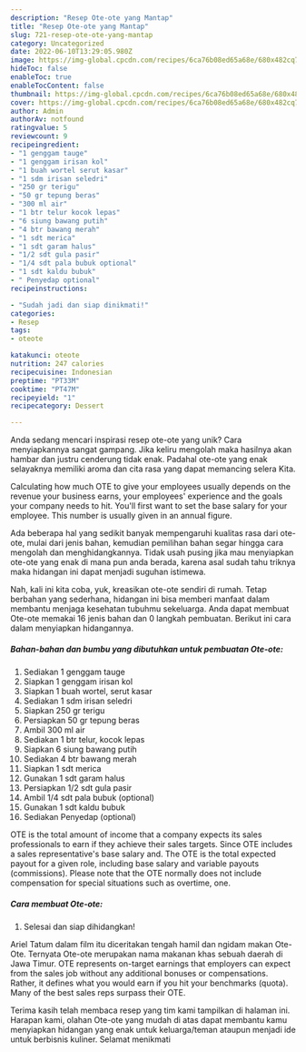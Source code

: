 ```yaml
---
description: "Resep Ote-ote yang Mantap"
title: "Resep Ote-ote yang Mantap"
slug: 721-resep-ote-ote-yang-mantap
category: Uncategorized
date: 2022-06-10T13:29:05.980Z
image: https://img-global.cpcdn.com/recipes/6ca76b08ed65a68e/680x482cq70/ote-ote-foto-resep-utama.jpg
hideToc: false
enableToc: true
enableTocContent: false
thumbnail: https://img-global.cpcdn.com/recipes/6ca76b08ed65a68e/680x482cq70/ote-ote-foto-resep-utama.jpg
cover: https://img-global.cpcdn.com/recipes/6ca76b08ed65a68e/680x482cq70/ote-ote-foto-resep-utama.jpg
author: Admin
authorAv: notfound
ratingvalue: 5
reviewcount: 9
recipeingredient:
- "1 genggam tauge"
- "1 genggam irisan kol"
- "1 buah wortel serut kasar"
- "1 sdm irisan seledri"
- "250 gr terigu"
- "50 gr tepung beras"
- "300 ml air"
- "1 btr telur kocok lepas"
- "6 siung bawang putih"
- "4 btr bawang merah"
- "1 sdt merica"
- "1 sdt garam halus"
- "1/2 sdt gula pasir"
- "1/4 sdt pala bubuk optional"
- "1 sdt kaldu bubuk"
- " Penyedap optional"
recipeinstructions:

- "Sudah jadi dan siap dinikmati!"
categories:
- Resep
tags:
- oteote

katakunci: oteote 
nutrition: 247 calories
recipecuisine: Indonesian
preptime: "PT33M"
cooktime: "PT47M"
recipeyield: "1"
recipecategory: Dessert

---
```





Anda sedang mencari inspirasi resep ote-ote yang unik? Cara menyiapkannya sangat gampang. Jika keliru mengolah maka hasilnya akan hambar dan justru cenderung tidak enak. Padahal ote-ote yang enak selayaknya memiliki aroma dan cita rasa yang dapat memancing selera Kita.





Calculating how much OTE to give your employees usually depends on the revenue your business earns, your employees&#39; experience and the goals your company needs to hit. You&#39;ll first want to set the base salary for your employee. This number is usually given in an annual figure.

Ada beberapa hal yang sedikit banyak mempengaruhi kualitas rasa dari ote-ote, mulai dari jenis bahan, kemudian pemilihan bahan segar hingga cara mengolah dan menghidangkannya. Tidak usah pusing jika mau menyiapkan ote-ote yang enak di mana pun anda berada, karena asal sudah tahu triknya maka hidangan ini dapat menjadi suguhan istimewa.






Nah, kali ini kita coba, yuk, kreasikan ote-ote sendiri di rumah. Tetap berbahan yang sederhana, hidangan ini bisa memberi manfaat dalam membantu menjaga kesehatan tubuhmu sekeluarga. Anda dapat membuat Ote-ote memakai 16 jenis bahan dan 0 langkah pembuatan. Berikut ini cara dalam menyiapkan hidangannya.

<!--inarticleads1-->

##### Bahan-bahan dan bumbu yang dibutuhkan untuk pembuatan Ote-ote:

1. Sediakan 1 genggam tauge
1. Siapkan 1 genggam irisan kol
1. Siapkan 1 buah wortel, serut kasar
1. Sediakan 1 sdm irisan seledri
1. Siapkan 250 gr terigu
1. Persiapkan 50 gr tepung beras
1. Ambil 300 ml air
1. Sediakan 1 btr telur, kocok lepas
1. Siapkan 6 siung bawang putih
1. Sediakan 4 btr bawang merah
1. Siapkan 1 sdt merica
1. Gunakan 1 sdt garam halus
1. Persiapkan 1/2 sdt gula pasir
1. Ambil 1/4 sdt pala bubuk (optional)
1. Gunakan 1 sdt kaldu bubuk
1. Sediakan  Penyedap (optional)


OTE is the total amount of income that a company expects its sales professionals to earn if they achieve their sales targets. Since OTE includes a sales representative&#39;s base salary and. The OTE is the total expected payout for a given role, including base salary and variable payouts (commissions). Please note that the OTE normally does not include compensation for special situations such as overtime, one. 

<!--inarticleads2-->

##### Cara membuat Ote-ote:


1. Selesai dan siap dihidangkan!

Ariel Tatum dalam film itu diceritakan tengah hamil dan ngidam makan Ote-Ote. Ternyata Ote-ote merupakan nama makanan khas sebuah daerah di Jawa Timur. OTE represents on-target earnings that employers can expect from the sales job without any additional bonuses or compensations. Rather, it defines what you would earn if you hit your benchmarks (quota). Many of the best sales reps surpass their OTE. 

Terima kasih telah membaca resep yang tim kami tampilkan di halaman ini. Harapan kami, olahan Ote-ote yang mudah di atas dapat membantu kamu menyiapkan hidangan yang enak untuk keluarga/teman ataupun menjadi ide untuk berbisnis kuliner. Selamat menikmati
